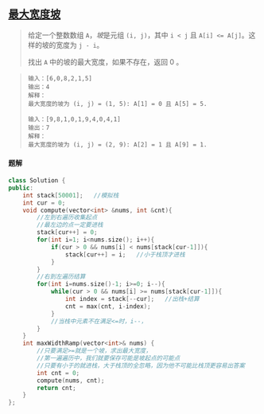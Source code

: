 ## [最大宽度坡](https://leetcode.cn/problems/maximum-width-ramp/description/)

> 给定一个整数数组 `A`，*坡*是元组 `(i, j)`，其中 `i < j` 且 `A[i] <= A[j]`。这样的坡的宽度为 `j - i`。
>
> 找出 `A` 中的坡的最大宽度，如果不存在，返回 0 。

> ```
> 输入：[6,0,8,2,1,5]
> 输出：4
> 解释：
> 最大宽度的坡为 (i, j) = (1, 5): A[1] = 0 且 A[5] = 5.
> ```
>
> ```
> 输入：[9,8,1,0,1,9,4,0,4,1]
> 输出：7
> 解释：
> 最大宽度的坡为 (i, j) = (2, 9): A[2] = 1 且 A[9] = 1.
> ```

#### 题解

```c++
class Solution {
public:
    int stack[50001];   //模拟栈
    int cur = 0;
    void compute(vector<int> &nums, int &cnt){
        //左到右遍历收集起点
        //最左边的点一定要进栈
        stack[cur++] = 0;
        for(int i=1; i<nums.size(); i++){
            if(cur > 0 && nums[i] < nums[stack[cur-1]]){
                stack[cur++] = i;   //小于栈顶才进栈
            }
        }
        //右到左遍历结算
        for(int i=nums.size()-1; i>=0; i--){
            while(cur > 0 && nums[i] >= nums[stack[cur-1]]){
                int index = stack[--cur];   //出栈+结算
                cnt = max(cnt, i-index);
            }
            //当栈中元素不在满足<=时，i--，
        }
    }
    int maxWidthRamp(vector<int>& nums) {
        //只要满足>=就是一个坡，求出最大宽度，
        //第一遍遍历中，我们就要保存可能是坡起点的可能点
        //只要有小于的就进栈，大于栈顶的全忽略，因为他不可能比栈顶更容易出答案
        int cnt = 0;
        compute(nums, cnt);
        return cnt;
    }
};
```

